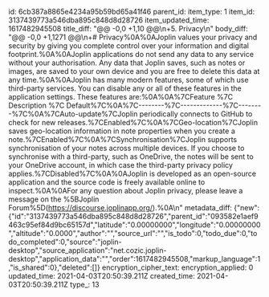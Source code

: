 id: 6cb387a8865e4234a95b59bd65a41f46
parent_id: 
item_type: 1
item_id: 3137439773a546dba895c848d8d28726
item_updated_time: 1617482945508
title_diff: "@@ -0,0 +1,10 @@\\n+5. Privacy\\n"
body_diff: "@@ -0,0 +1,1271 @@\\n+# Privacy%0A%0AJoplin values your privacy and security by giving you complete control over your information and digital footprint.%0A%0AJoplin applications do not send any data to any service without your authorisation. Any data that Joplin saves, such as notes or images, are saved to your own device and you are free to delete this data at any time.%0A%0AJoplin has many modern features, some of which use third-party services. You can disable any or all of these features in the application settings. These features are:%0A%0A%7CFeature %7C Description %7C Default%7C%0A%7C--------%7C-------------%7C--------%7C%0A%7CAuto-update%7CJoplin periodically connects to GitHub to check for new releases.%7CEnabled%7C%0A%7CGeo-location%7CJoplin saves geo-location information in note properties when you create a note.%7CEnabled%7C%0A%7CSynchronisation%7CJoplin supports synchronisation of your notes across multiple devices. If you choose to synchronise with a third-party, such as OneDrive, the notes will be sent to your OneDrive account, in which case the third-party privacy policy applies.%7CDisabled%7C%0A%0AJoplin is developed as an open-source application and the source code is freely available online to inspect.%0A%0AFor any question about Joplin privacy, please leave a message on the %5BJoplin Forum%5D(https://discourse.joplinapp.org/).%0A\\n"
metadata_diff: {"new":{"id":"3137439773a546dba895c848d8d28726","parent_id":"093582e1aef9463c95ef84d9bc65157d","latitude":"0.00000000","longitude":"0.00000000","altitude":"0.0000","author":"","source_url":"","is_todo":0,"todo_due":0,"todo_completed":0,"source":"joplin-desktop","source_application":"net.cozic.joplin-desktop","application_data":"","order":1617482945508,"markup_language":1,"is_shared":0},"deleted":[]}
encryption_cipher_text: 
encryption_applied: 0
updated_time: 2021-04-03T20:50:39.211Z
created_time: 2021-04-03T20:50:39.211Z
type_: 13